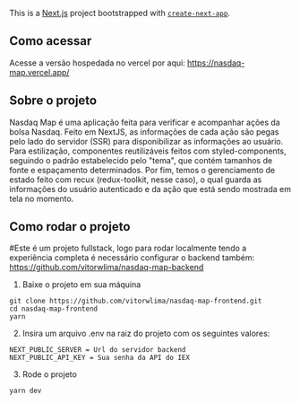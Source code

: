 This is a [Next.js](https://nextjs.org/) project bootstrapped with [`create-next-app`](https://github.com/vercel/next.js/tree/canary/packages/create-next-app).

## Como acessar
Acesse a versão hospedada no vercel por aqui: https://nasdaq-map.vercel.app/

## Sobre o projeto
Nasdaq Map é uma aplicação feita para verificar e acompanhar ações da bolsa Nasdaq. Feito em NextJS, as informações de cada ação são pegas pelo lado do servidor (SSR) para disponibilizar as informações ao usuário. Para estilização, componentes reutilizáveis feitos com styled-components, seguindo o padrão estabelecido pelo "tema", que contém tamanhos de fonte e espaçamento determinados. Por fim, temos o gerenciamento de estado feito com recux (redux-toolkit, nesse caso), o qual guarda as informações do usuário autenticado e da ação que está sendo mostrada em tela no momento.

## Como rodar o projeto

#Este é um projeto fullstack, logo para rodar localmente tendo a experiência completa é necessário configurar o backend também: https://github.com/vitorwlima/nasdaq-map-backend

1. Baixe o projeto em sua máquina
```shell
git clone https://github.com/vitorwlima/nasdaq-map-frontend.git
cd nasdaq-map-frontend
yarn
```

2. Insira um arquivo .env na raiz do projeto com os seguintes valores:
```shell
NEXT_PUBLIC_SERVER = Url do servidor backend
NEXT_PUBLIC_API_KEY = Sua senha da API do IEX
```

3. Rode o projeto
```shell
yarn dev
```
